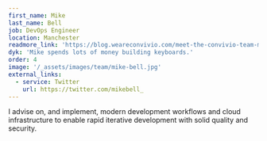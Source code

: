 ```yaml
---
first_name: Mike
last_name: Bell
job: DevOps Engineer
location: Manchester
readmore_link: 'https://blog.weareconvivio.com/meet-the-convivio-team-mike-bell-dee1ce4e387'
dyk: 'Mike spends lots of money building keyboards.'
order: 4
image: '/_assets/images/team/mike-bell.jpg'
external_links:
  - service: Twitter
    url: https://twitter.com/mikebell_
---
```


I advise on, and implement, modern development workflows and cloud infrastructure to enable rapid iterative development with solid quality and security.

